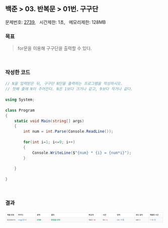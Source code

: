 
## 백준 > 03. 반복문 > 01번. 구구단    
문제번호: [2739](https://www.acmicpc.net/problem/2739), &nbsp; 시간제한: 1초, &nbsp; 메모리제한: 128MB

### 목표     
> for문을 이용해 구구단을 출력할 수 있다.    

<br>

### 작성한 코드   

```cs
// N을 입력받은 뒤, 구구단 N단을 출력하는 프로그램을 작성하시오.
// 첫째 줄에 N이 주어진다. N은 1보다 크거나 같고, 9보다 작거나 같다.

using System;

class Program
{
    static void Main(string[] args)
    {        
        int num = int.Parse(Console.ReadLine());
        
        for(int i=1; i<=9; i++)
        {
            Console.WriteLine($"{num} * {i} = {num*i}");
        }

    }
    
}
```

<br>

### 결과    

![03단계 01번문항 제출결과](00/result_01.png)
